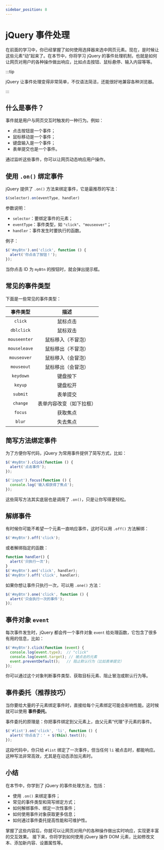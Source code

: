 ```yaml
---
sidebar_position: 8
---
```


# jQuery 事件处理

在前面的学习中，你已经掌握了如何使用选择器来选中网页元素。现在，是时候让这些元素“动”起来了。在本节中，你将学习 jQuery 的事件处理机制，也就是如何让网页对用户的各种操作做出响应，比如点击按钮、鼠标悬停、输入内容等等。

:::tip

jQuery 让事件处理变得非常简单，不仅语法简洁，还能很好地兼容各种浏览器。

:::



## 什么是事件？

事件就是用户与网页交互时触发的一种行为。例如：

- 点击按钮是一个事件；
- 鼠标移动是一个事件；
- 键盘输入是一个事件；
- 表单提交也是一个事件。

通过监听这些事件，你可以让网页动态响应用户操作。



## 使用 `.on()` 绑定事件

jQuery 提供了 `.on()` 方法来绑定事件，它是最推荐的写法：

```javascript
$(selector).on(eventType, handler)
```

参数说明：

- `selector`：要绑定事件的元素；
- `eventType`：事件类型，如 `"click"`、`"mouseover"`；
- `handler`：事件发生时要执行的函数。

例子：

```javascript
$('#myBtn').on('click', function () {
  alert('你点击了按钮！');
});
```

当你点击 ID 为 `myBtn` 的按钮时，就会弹出提示框。



## 常见的事件类型

下面是一些常见的事件类型：

|   事件类型   |           描述           |
| :----------: | :----------------------: |
|   `click`    |         鼠标点击         |
|  `dblclick`  |         鼠标双击         |
| `mouseenter` |    鼠标移入（不冒泡）    |
| `mouseleave` |    鼠标移出（不冒泡）    |
| `mouseover`  |    鼠标移入（会冒泡）    |
|  `mouseout`  |    鼠标移出（会冒泡）    |
|  `keydown`   |         键盘按下         |
|   `keyup`    |         键盘松开         |
|   `submit`   |         表单提交         |
|   `change`   | 表单内容改变（如下拉框） |
|   `focus`    |         获取焦点         |
|    `blur`    |         失去焦点         |



## 简写方法绑定事件

为了方便你写代码，jQuery 为常用事件提供了简写方式，比如：

```javascript
$('#myBtn').click(function () {
  alert('点击事件');
});

$('input').focus(function () {
  console.log('输入框获得了焦点');
});
```

这些简写方法其实底层也是调用了 `.on()`，只是让你写得更轻松。



## 解绑事件

有时候你可能不希望一个元素一直响应事件，这时可以用 `.off()` 方法解绑：

```javascript
$('#myBtn').off('click');
```

或者解绑指定的函数：

```javascript
function handler() {
  alert('只执行一次');
}
$('#myBtn').on('click', handler);
$('#myBtn').off('click', handler);
```

如果你想让事件只执行一次，可以用 `.one()` 方法：

```javascript
$('#myBtn').one('click', function () {
  alert('只会执行一次的事件');
});
```



## 事件对象 `event`

每次事件发生时，jQuery 都会传一个事件对象 `event` 给处理函数，它包含了很多有用的信息，比如：

```javascript
$('#myBtn').click(function (event) {
  console.log(event.type);  // "click"
  console.log(event.target); // 被点击的元素
  event.preventDefault();   // 阻止默认行为（比如表单提交）
});
```

你可以通过这个对象判断事件类型、获取目标元素、阻止冒泡或默认行为等。



## 事件委托（推荐技巧）

当你要给大量的子元素绑定事件时，直接给每个元素绑定可能会影响性能。这时候就可以使用 **事件委托**。

事件委托的原理是：你把事件绑定到父元素上，由父元素“代理”子元素的事件。

```javascript
$('#list').on('click', 'li', function () {
  alert('你点击了：' + $(this).text());
});
```

这段代码中，你只给 `#list` 绑定了一次事件，但当任何 `li` 被点击时，都能响应。这种写法非常高效，尤其是在动态添加元素时。



## 小结

在本节中，你学到了 jQuery 的事件处理方法，包括：

- 使用 `.on()` 来绑定事件；
- 常见的事件类型和简写绑定方式；
- 如何解绑事件、绑定一次性事件；
- 如何使用事件对象获取更多信息；
- 如何通过事件委托提高性能和可维护性。

掌握了这些内容后，你就可以让网页对用户的各种操作做出实时响应，实现更丰富的交互效果。
 接下来，你将学到如何使用 jQuery 操作 DOM 元素，比如修改文本、添加新内容、设置属性等。

